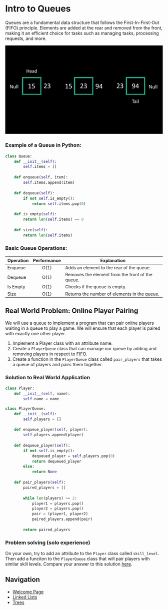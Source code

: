 # Intro to Queues
Queues are a fundamental data structure that follows the First-In-First-Out (FIFO) principle. Elements are added at the rear and removed from the front, making it an efficient choice for tasks such as managing tasks, processing requests, and more.

![queues_img](images/linked_lists.png)

### Example of a Queue in Python:
```python
class Queue:
    def __init__(self):
        self.items = []

    def enqueue(self, item):
        self.items.append(item)

    def dequeue(self):
        if not self.is_empty():
            return self.items.pop(0)

    def is_empty(self):
        return len(self.items) == 0

    def size(self):
        return len(self.items)
```
### Basic Queue Operations:

| Operation       | Performance | Explanation |
| --------------- |:-----------:| ----------- | 
| Enqueue         | O(1)        | Adds an element to the rear of the queue.
| Dequeue         | O(1)        | Removes the element from the front of the queue.
| Is Empty        | O(1)        | Checks if the queue is empty.
| Size            | O(1)        | Returns the number of elements in the queue.

## Real World Problem: Online Player Pairing 
We will use a queue to implement a program that can pair online players waiting in a queue to play a game. We will ensure that each player is paired with exactly one other player.

1. Implement a Player class with an attribute name.
2. Create a `PlayerQueue` class that can manage our queue by adding and removing players in respect to [FIFO](#intro-to-queues).
3. Create a function in the `PlayerQueue` class called `pair_players` that takes a queue of players and pairs them together.

### Solution to Real World Application

```py
class Player:
    def __init__(self, name):
        self.name = name
```
```py
class PlayerQueue:
    def __init__(self):
        self.players = []

    def enqueue_player(self, player):
        self.players.append(player)

    def dequeue_player(self):
        if not self.is_empty():
            dequeued_player = self.players.pop(0)
            return dequeued_player
        else:
            return None
        
    def pair_players(self):
        paired_players = []

        while len(players) >= 2:
            player1 = players.pop()
            player2 = players.pop()
            pair = (player1, player2)
            paired_players.append(pair)

        return paired_players
```

### Problem solving (solo experience)

On your own, try to add an attribute to the `Player` class called `skill_level`. Then add a funciton to the `PlayerQueue` class that will pair players with similar skill levels. Compare your answer to this solution [here](queues_solution.md).

## Navigation
- [Welcome Page](welcome.md)
- [Linked Lists](linked_lists.md)
- [Trees](trees.md)
